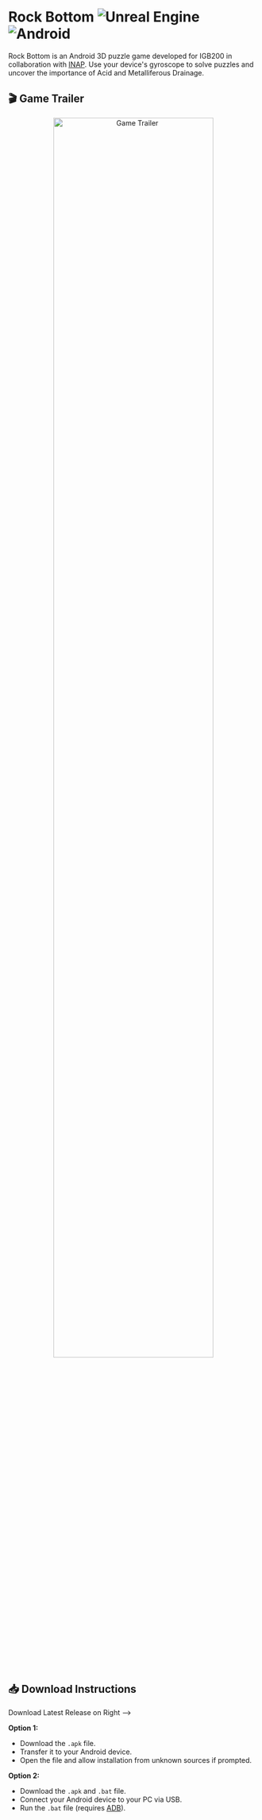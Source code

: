 # Rock Bottom ![Unreal Engine](https://img.shields.io/badge/Unreal%20Engine-5.3-blue) ![Android](https://img.shields.io/badge/Android-3D%20Puzzle-green)

Rock Bottom is an Android 3D puzzle game developed for IGB200 in collaboration with [INAP](https://www.inap.com.au/). Use your device's gyroscope to solve puzzles and uncover the importance of Acid and Metalliferous Drainage.

## 🎬 Game Trailer  
<p align="center">
  <a href="https://www.youtube.com/watch?v=W2Qpqp6iyR4" target="_blank">
    <img src="https://img.youtube.com/vi/W2Qpqp6iyR4/maxresdefault.jpg" alt="Game Trailer" width="80%" />
  </a>
</p>

## 📥 Download Instructions
Download Latest Release on Right -->

**Option 1:**  
- Download the `.apk` file.  
- Transfer it to your Android device.  
- Open the file and allow installation from unknown sources if prompted.  

**Option 2:**  
- Download the `.apk` and `.bat` file.  
- Connect your Android device to your PC via USB.  
- Run the `.bat` file (requires [ADB](https://developer.android.com/studio/releases/platform-tools)).  
